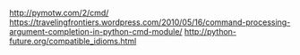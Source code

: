 
http://pymotw.com/2/cmd/ 
https://travelingfrontiers.wordpress.com/2010/05/16/command-processing-argument-completion-in-python-cmd-module/ 
http://python-future.org/compatible_idioms.html 
